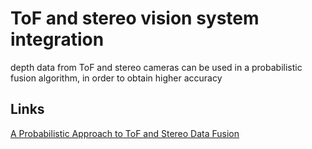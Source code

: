# ToF and stereo vision system integration

depth data from ToF and stereo cameras can be used in a probabilistic fusion algorithm, in order to obtain higher accuracy

## Links

[A Probabilistic Approach to ToF and Stereo Data Fusion](http://www.dei.unipd.it/~dalmutto/Papers/10_3DPVT.pdf)

